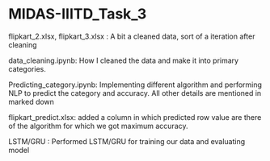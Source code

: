 # MIDAS-IIITD_Task_3

flipkart_2.xlsx, flipkart_3.xlsx : A bit a cleaned data, sort of a iteration after cleaning

data_cleaning.ipynb: How I cleaned the data and make it into primary categories.

Predicting_category.ipynb: Implementing different algorithm and performing NLP to predict the category and accuracy. All other details are mentioned in marked down 

flipkart_predict.xlsx: added a column in which predicted row value are there of the algorithm for which we got maximum accuracy.

LSTM/GRU : Performed LSTM/GRU for training our data and evaluating model
